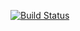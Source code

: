 [![Build Status](https://travis-ci.com/moonsword5083/00657143_hw2-3.svg?branch=master)](https://travis-ci.com/moonsword5083/00657143_hw2-3)